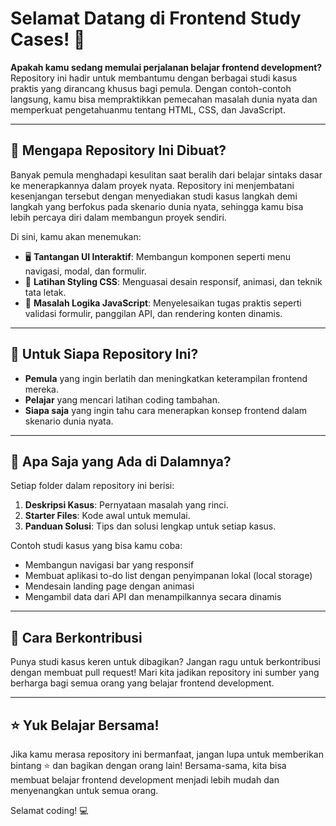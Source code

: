 # Selamat Datang di Frontend Study Cases! 🚀

**Apakah kamu sedang memulai perjalanan belajar frontend development?** Repository ini hadir untuk membantumu dengan berbagai studi kasus praktis yang dirancang khusus bagi pemula. Dengan contoh-contoh langsung, kamu bisa mempraktikkan pemecahan masalah dunia nyata dan memperkuat pengetahuanmu tentang HTML, CSS, dan JavaScript.

---

## 🌟 Mengapa Repository Ini Dibuat?
Banyak pemula menghadapi kesulitan saat beralih dari belajar sintaks dasar ke menerapkannya dalam proyek nyata. Repository ini menjembatani kesenjangan tersebut dengan menyediakan studi kasus langkah demi langkah yang berfokus pada skenario dunia nyata, sehingga kamu bisa lebih percaya diri dalam membangun proyek sendiri.

Di sini, kamu akan menemukan:
- 🖥️ **Tantangan UI Interaktif**: Membangun komponen seperti menu navigasi, modal, dan formulir.
- 🎨 **Latihan Styling CSS**: Menguasai desain responsif, animasi, dan teknik tata letak.
- 🧩 **Masalah Logika JavaScript**: Menyelesaikan tugas praktis seperti validasi formulir, panggilan API, dan rendering konten dinamis.

---

## 🏁 Untuk Siapa Repository Ini?
- **Pemula** yang ingin berlatih dan meningkatkan keterampilan frontend mereka.
- **Pelajar** yang mencari latihan coding tambahan.
- **Siapa saja** yang ingin tahu cara menerapkan konsep frontend dalam skenario dunia nyata.

---

## 📂 Apa Saja yang Ada di Dalamnya?
Setiap folder dalam repository ini berisi:
1. **Deskripsi Kasus**: Pernyataan masalah yang rinci.
2. **Starter Files**: Kode awal untuk memulai.
3. **Panduan Solusi**: Tips dan solusi lengkap untuk setiap kasus.

Contoh studi kasus yang bisa kamu coba:
- Membangun navigasi bar yang responsif
- Membuat aplikasi to-do list dengan penyimpanan lokal (local storage)
- Mendesain landing page dengan animasi
- Mengambil data dari API dan menampilkannya secara dinamis

---

## 🤝 Cara Berkontribusi
Punya studi kasus keren untuk dibagikan? Jangan ragu untuk berkontribusi dengan membuat pull request! Mari kita jadikan repository ini sumber yang berharga bagi semua orang yang belajar frontend development.

---

## ⭐ Yuk Belajar Bersama!
Jika kamu merasa repository ini bermanfaat, jangan lupa untuk memberikan bintang ⭐ dan bagikan dengan orang lain! Bersama-sama, kita bisa membuat belajar frontend development menjadi lebih mudah dan menyenangkan untuk semua orang.

Selamat coding! 💻
